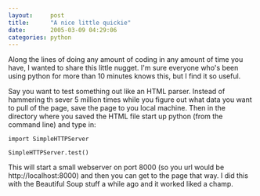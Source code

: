 ```yaml
---
layout:     post
title:      "A nice little quickie"
date:       2005-03-09 04:29:06
categories: python
---
```

    
Along the lines of doing any amount of coding in any amount of time you have, I wanted to share this little nugget. I'm sure everyone who's been using python for more than 10 minutes knows this, but I find it so useful.  
  
    
Say you want to test something out like an HTML parser. Instead of hammering th sever 5 million times while you figure out what data you want to pull of the page, save the page to you local machine. Then in the directory where you saved the HTML file start up python (from the command line) and type in:  
  

    
    
      
    
    import SimpleHTTPServer  
    
    SimpleHTTPServer.test()  
    
      
    
    

  


  
  
    
This will start a small webserver on port 8000 (so you url would be http://localhost:8000) and then you can get to the page that way. I did this with the Beautiful Soup stuff a while ago and it worked liked a champ.  

